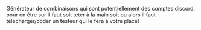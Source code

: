 Générateur de combinaisons qui sont potentiellement des comptes discord, pour en être sur il faut soit teter à la main soit ou alors il faut télécharger/coder un testeur qui le fera à votre place! 
